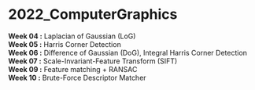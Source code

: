 # 2022_ComputerGraphics
**Week 04 :** Laplacian of Gaussian (LoG)<br>
**Week 05 :** Harris Corner Detection<br>
**Week 06 :** Difference of Gaussian (DoG), Integral Harris Corner Detection<br>
**Week 07 :** Scale-Invariant-Feature Transform (SIFT)<br>
**Week 09 :** Feature matching + RANSAC<br>
**Week 10 :** Brute-Force Descriptor Matcher
